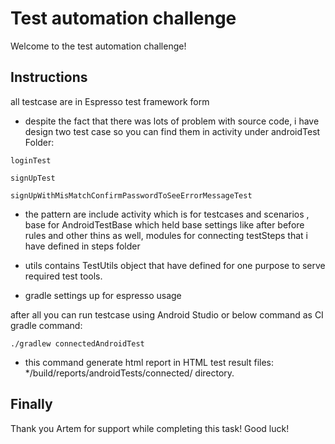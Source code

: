 # Test automation challenge

Welcome to the test automation challenge!


## Instructions


all testcase are in Espresso test framework form

* despite the fact that there was lots of problem with source code, i have design two test case so you can find them in activity under androidTest Folder:

```
loginTest

signUpTest

signUpWithMisMatchConfirmPasswordToSeeErrorMessageTest

```
* the pattern are include activity which is for testcases and scenarios , base for AndroidTestBase which held base settings like after before rules and other thins as well, modules for connecting testSteps that i have defined in steps folder

* utils contains TestUtils object that have defined for one purpose to serve required test tools.

* gradle settings up for espresso usage

after all you can run testcase using Android Studio or below command as CI gradle command:

```
./gradlew connectedAndroidTest
```
* this command generate html report in HTML test result files: */build/reports/androidTests/connected/ directory.


## Finally

Thank you Artem for support while completing this task!
Good luck!
